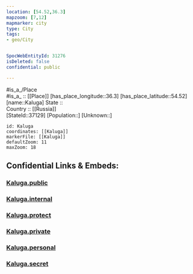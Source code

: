 ```yaml
---
location: [54.52,36.3] 
mapzoom: [7,12] 
mapmarker: city 
type: City
tags:
- geo/City


SpocWebEntityId: 31276
isDeleted: false
confidential: public

---
```

#is_a_/Place  
#is_a_ :: [[Place]] 
[has_place_longitude::36.3] 
[has_place_latitude::54.52] 
[name::Kaluga] 
State ::  
Country :: [[Russia]]  
[StateId::37129] 
[Population::] 
[Unknown::] 


```leaflet
id: Kaluga
coordinates: [[Kaluga]] 
markerFile: [[Kaluga]] 
defaultZoom: 11 
maxZoom: 18
```


## Confidential Links & Embeds: 

### [Kaluga.public](/_public/\Earth\Continent\Europe\Europe~East\Russia\Russia~Central\Kaluga_Oblast\CityKaluga.public.md) 

### [Kaluga.internal](/_internal/\Earth\Continent\Europe\Europe~East\Russia\Russia~Central\Kaluga_Oblast\CityKaluga.internal.md) 

### [Kaluga.protect](/_protect/\Earth\Continent\Europe\Europe~East\Russia\Russia~Central\Kaluga_Oblast\CityKaluga.protect.md) 

### [Kaluga.private](/_private/\Earth\Continent\Europe\Europe~East\Russia\Russia~Central\Kaluga_Oblast\CityKaluga.private.md) 

### [Kaluga.personal](/_personal/\Earth\Continent\Europe\Europe~East\Russia\Russia~Central\Kaluga_Oblast\CityKaluga.personal.md) 

### [Kaluga.secret](/_secret/\Earth\Continent\Europe\Europe~East\Russia\Russia~Central\Kaluga_Oblast\CityKaluga.secret.md)

